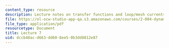 ```yaml
---
content_type: resource
description: Lecture notes on transfer functions and loop/mesh currents.
file: https://ol-ocw-studio-app-qa.s3.amazonaws.com/courses/2-004-dynamics-and-control-ii-spring-2008/dccb48acd663dd608ee50b3dd8812e87_lecture_07.pdf
file_type: application/pdf
resourcetype: Document
title: Lecture 7
uid: dccb48ac-d663-dd60-8ee5-0b3dd8812e87
---
```

